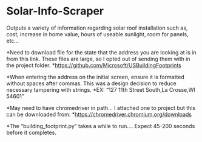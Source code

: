 # Solar-Info-Scraper
Outputs a variety of information regarding solar roof installation such as, cost, increase in home value, hours of useable sunlight, room for panels, etc...

*Need to download file for the state that the address you are looking at is in from this link. These files are large, so I opted out of sending them with in the project folder.
      *https://github.com/Microsoft/USBuildingFootprints
      
*When entering the address on the initial screen, ensure it is formatted without spaces after commas. This was a design decision to reduce necessary tampering with strings.
      *EX: “127 11th Street South,La Crosse,WI 54601”
    
*May need to have chromedriver in path… I attached one to project but this can be downloaded from:
      *https://chromedriver.chromium.org/downloads

*The “building_footprint.py” takes a while to run…. Expect 45-200 seconds before it completes.
